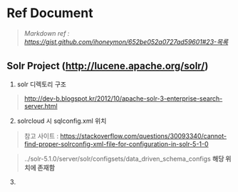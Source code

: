 Ref Document
=============
> ###### Markdown ref : https://gist.github.com/ihoneymon/652be052a0727ad59601#23-목록
Solr Project (http://lucene.apache.org/solr/)
-------------
1. solr 디렉토리 구조
> http://dev-b.blogspot.kr/2012/10/apache-solr-3-enterprise-search-server.html

2. solrcloud 시 sqlconfig.xml 위치
> 참고 사이트 : https://stackoverflow.com/questions/30093340/cannot-find-proper-solrconfig-xml-file-for-configuration-in-solr-5-1-0

> ../solr-5.1.0/server/solr/configsets/data_driven_schema_configs **해당 위치에 존재함**

3. 
